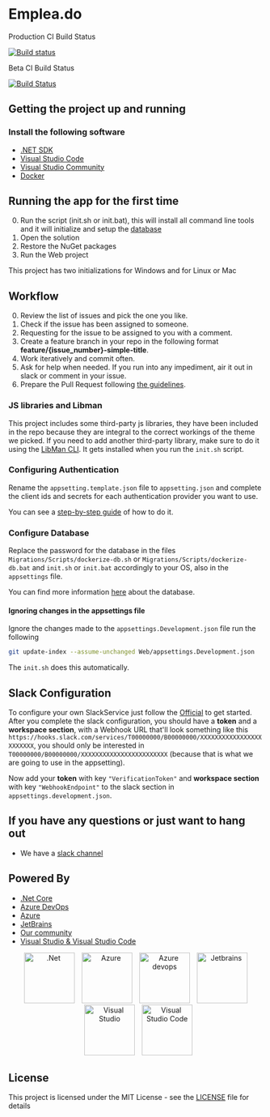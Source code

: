 # Emplea.do

Production CI Build Status

[![Build status](https://dev.azure.com/megsoft/EmpleaDo%20Build%20System/_apis/build/status/Emplea.do%20Production/emplea.do%20-%20CI%20Build%20Prod)](https://dev.azure.com/megsoft/EmpleaDo%20Build%20System/_build/latest?definitionId=30)

Beta CI Build Status

[![Build Status](https://dev.azure.com/megsoft/EmpleaDo%20Build%20System/_apis/build/status/Emplea.Do%20Beta/beta.emplea.do%20-%20PR%20Builds?branchName=development)](https://dev.azure.com/megsoft/EmpleaDo%20Build%20System/_build/latest?definitionId=26&branchName=development)

## Getting the project up and running

### Install the following software

- [.NET SDK](https://dotnet.microsoft.com/download)
- [Visual Studio Code](https://code.visualstudio.com)
- [Visual Studio Community](https://visualstudio.microsoft.com/es/vs/)
- [Docker](https://docs.docker.com/get-docker/)

## Running the app for the first time

0. Run the script (init.sh or init.bat), this will install all command line tools and it will initialize and setup the [database](docs/Database.md)
1. Open the solution
2. Restore the NuGet packages
3. Run the Web project

This project has two initializations for Windows and for Linux or Mac

## Workflow

0. Review the list of issues and pick the one you like.
1. Check if the issue has been assigned to someone.
2. Requesting for the issue to be assigned to you with a comment.
3. Create a feature branch in your repo in the following format **feature/{issue_number}-simple-title**.
4. Work iteratively and commit often.
5. Ask for help when needed. If you run into any impediment, air it out in slack or comment in your issue.
6. Prepare the Pull Request following [the guidelines](https://github.com/developersdo/emplea_do/blob/development/.github/pull_request_template.md).

### JS libraries and Libman

This project includes some third-party js libraries, they have been included in the repo because they are integral to the correct workings of the theme we picked.
If you need to add another third-party library, make sure to do it using the [LibMan CLI](https://docs.microsoft.com/en-us/aspnet/core/client-side/libman/libman-cli?view=aspnetcore-2.2#installation).
It gets installed when you run the `init.sh` script.

### Configuring Authentication

Rename the `appsetting.template.json` file to `appsetting.json` and complete the client ids and secrets for each authentication provider you want to use.

You can see a [step-by-step guide](docs/Authentication.md) of how to do it.

### Configure Database

Replace the password for the database in the files `Migrations/Scripts/dockerize-db.sh` or `Migrations/Scripts/dockerize-db.bat` and `init.sh` or `init.bat` accordingly to your OS, also in the `appsettings` file.

You can find more information [here](docs/Database.md) about the database.

#### Ignoring changes in the appsettings file

Ignore the changes made to the `appsettings.Development.json` file run the following

```sh
git update-index --assume-unchanged Web/appsettings.Development.json
```

The `init.sh` does this automatically.

## Slack Configuration

To configure your own SlackService just follow the [Official](https://api.slack.com/messaging/webhooks#getting_started) to get started. After you complete the slack configuration, you should have a **token** and a **workspace section**, with a Webhook URL that'll look something like this `https://hooks.slack.com/services/T00000000/B00000000/XXXXXXXXXXXXXXXXXXXXXXXX`, you should only be interested in `T00000000/B00000000/XXXXXXXXXXXXXXXXXXXXXXXX` (because that is what we are going to use in the appsetting).

Now add your **token** with key `"VerificationToken"` and **workspace section** with key `"WebhookEndpoint"` to the slack section in `appsettings.development.json`.

## If you have any questions or just want to hang out

- We have a [slack channel](https://join.slack.com/t/empleado/shared_invite/zt-g630paqe-KNb0DctptHqH6Ch~zDdGog)

## Powered By

- [.Net Core](https://www.microsoft.com/net/learn/get-started/)
- [Azure DevOps](https://azure.microsoft.com/en-us/services/devops/)
- [Azure](https://azure.com)
- [JetBrains](https://www.jetbrains.com/?from=emplea.do)
- [Our community](https://github.com/Emplea-do/emplea_do/graphs/contributors)
- [Visual Studio & Visual Studio Code](https://visualstudio.microsoft.com/)

<div align="center">
  <img src="docs/images/poweredbylogos/dotnet.svg" width="100" alt=".Net"/>
  <img src="docs/images/poweredbylogos/azure.png" width="100" alt="Azure" style="margin-left:10px;"/>
  <img src="docs/images/poweredbylogos/azuredevops.png" width="100" alt="Azure devops" style="margin-left:10px;"/>
  <img src="docs/images/poweredbylogos/jetbrains.png" width="100" alt="Jetbrains" style="margin-left:10px;"/>
  <img src="docs/images/poweredbylogos/visualstudio.png" width="100" alt="Visual Studio" style="margin-left:10px;"/>
  <img src="docs/images/poweredbylogos/visualstudiocode.svg" width="100" alt="Visual Studio Code" style="margin-left:10px;"/>
</div>

## License

This project is licensed under the MIT License - see the [LICENSE](./LICENSE) file for details
